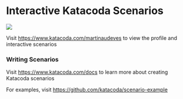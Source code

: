 # Interactive Katacoda Scenarios

[![](http://shields.katacoda.com/katacoda/martinaudeves/count.svg)](https://www.katacoda.com/martinaudeves "Get your profile on Katacoda.com")

Visit https://www.katacoda.com/martinaudeves to view the profile and interactive scenarios

### Writing Scenarios
Visit https://www.katacoda.com/docs to learn more about creating Katacoda scenarios

For examples, visit https://github.com/katacoda/scenario-example
